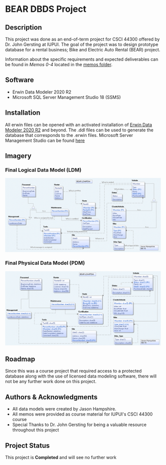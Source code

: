 # BEAR DBDS Project

## Description

This project was done as an end-of-term project for CSCI 44300 offered by Dr. John Gersting at IUPUI.
The goal of the project was to design prototype database for a rental business; 
Bike and Electric Auto Rental (BEAR) project.

Information about the specific requirements and expected deliverables can be found in *Memos 0-4* located in the [memos folder](/Memos).
    
## Software

- Erwin Data Modeler 2020 R2
- Microsoft SQL Server Management Studio 18 (SSMS)

## Installation

All erwin files can be opened with an activated installation of 
[Erwin Data Modeler 2020 R2](https://www.erwin.com/products/erwin-data-modeler/?gclid=CjwKCAiA_omPBhBBEiwAcg7smaGP_i_KiJSUzQbtdrTIAy9YwsohV_G9ZMNPbKMlVFchymDENieODxoCxu0QAvD_BwE&gclsrc=aw.ds) and beyond.
The .ddl files can be used to generate the database that corresponds to the .erwin files. 
Microsoft Server Management Studio can be found 
[here](https://docs.microsoft.com/en-us/sql/ssms/download-sql-server-management-studio-ssms?view=sql-server-ver15)

## Imagery

### Final Logical Data Model (LDM) ###

![finalLDM](/DataModels/BEARFinalLDM.png)

### Final Physical Data Model (PDM) ###

![finalPDM](/DataModels/BEARFinalPDM.png)

## Roadmap

Since this was a course project that required access to a protected database 
along with the use of licensed data modeling software,
there will not be any further work done on this project.

## Authors & Acknowledgments

- All data models were created by Jason Hampshire.
- All memos were provided as course material for IUPUI's CSCI 44300 course
- Special Thanks to Dr. John Gersting for being a valuable resource throughout this project

## Project Status

This project is **Completed** and will see no further work